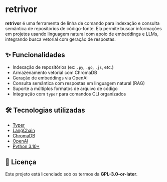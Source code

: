# retrivor

**retrivor** é uma ferramenta de linha de comando para indexação e consulta semântica de repositórios de código-fonte. Ela permite buscar informações em projetos usando linguagem natural com apoio de embeddings e LLMs, integrando busca vetorial com geração de respostas.

## ✨ Funcionalidades

- Indexação de repositórios (ex: `.py`, `.go`, `.js`, etc.)
- Armazenamento vetorial com ChromaDB
- Geração de embeddings via OpenAI
- Consulta semântica com respostas em linguagem natural (RAG)
- Suporte a múltiplos formatos de arquivo de código
- Integração com `typer` para comandos CLI organizados

## 🛠 Tecnologias utilizadas

- [Typer](https://typer.tiangolo.com/)
- [LangChain](https://www.langchain.com/)
- [ChromaDB](https://www.trychroma.com/)
- [OpenAI](https://platform.openai.com/)
- [Python 3.10+](https://www.python.org/)

## 📄 Licença

Este projeto está licenciado sob os termos da **GPL-3.0-or-later**.
